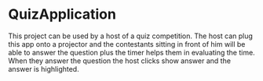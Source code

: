 # QuizApplication
This project can be used by a host of a quiz competition. The host can plug this app onto a projector and the contestants sitting in front of him will be able to answer the question plus the timer helps them in evaluating the time. When they answer the question the host clicks show answer and the answer is highlighted.
